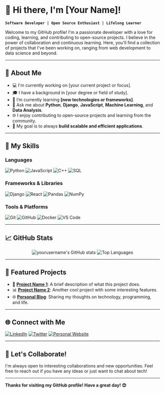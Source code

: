 # 👋 Hi there, I'm [Your Name]!

**`Software Developer | Open Source Enthusiast | Lifelong Learner`**

Welcome to my GitHub profile! I'm a passionate developer with a love for coding, learning, and contributing to open-source projects. I believe in the power of collaboration and continuous learning. Here, you'll find a collection of projects that I've been working on, ranging from web development to data science and beyond.

---

## 🌟 About Me

- 💻 I'm currently working on [your current project or focus].
- 🎓 I have a background in [your degree or field of study].
- 🌱 I’m currently learning **[new technologies or frameworks]**.
- 💬 Ask me about **Python**, **Django**, **JavaScript**, **Machine Learning**, and **Data Analysis**.
- 🌐 I enjoy contributing to open-source projects and learning from the community.
- 🎯 My goal is to always **build scalable and efficient applications**.

---

## 🚀 My Skills

### Languages
![Python](https://img.shields.io/badge/-Python-3776AB?logo=python&logoColor=white&style=flat-square)
![JavaScript](https://img.shields.io/badge/-JavaScript-F7DF1E?logo=javascript&logoColor=white&style=flat-square)
![C++](https://img.shields.io/badge/-C++-00599C?logo=c%2B%2B&logoColor=white&style=flat-square)
![SQL](https://img.shields.io/badge/-SQL-4479A1?logo=postgresql&logoColor=white&style=flat-square)

### Frameworks & Libraries
![Django](https://img.shields.io/badge/-Django-092E20?logo=django&logoColor=white&style=flat-square)
![React](https://img.shields.io/badge/-React-61DAFB?logo=react&logoColor=white&style=flat-square)
![Pandas](https://img.shields.io/badge/-Pandas-150458?logo=pandas&logoColor=white&style=flat-square)
![NumPy](https://img.shields.io/badge/-NumPy-013243?logo=numpy&logoColor=white&style=flat-square)

### Tools & Platforms
![Git](https://img.shields.io/badge/-Git-F05032?logo=git&logoColor=white&style=flat-square)
![GitHub](https://img.shields.io/badge/-GitHub-181717?logo=github&logoColor=white&style=flat-square)
![Docker](https://img.shields.io/badge/-Docker-2496ED?logo=docker&logoColor=white&style=flat-square)
![VS Code](https://img.shields.io/badge/-VS%20Code-007ACC?logo=visual-studio-code&logoColor=white&style=flat-square)

---

## 📈 GitHub Stats

<div align="center">
  <img src="https://github-readme-stats.vercel.app/api?username=yourusername&show_icons=true&theme=radical&count_private=true&include_all_commits=true" alt="yourusername's GitHub stats" />
  <img src="https://github-readme-stats.vercel.app/api/top-langs/?username=yourusername&layout=compact&theme=radical" alt="Top Languages" />
</div>

---

## 📂 Featured Projects

- 🚀 [**Project Name 1**](https://github.com/yourusername/project1): A brief description of what this project does.
- 📊 [**Project Name 2**](https://github.com/yourusername/project2): Another cool project with some interesting features.
- 🌐 [**Personal Blog**](https://yourwebsite.com): Sharing my thoughts on technology, programming, and life.

---

## 🌐 Connect with Me

[![LinkedIn](https://img.shields.io/badge/-LinkedIn-0077B5?logo=linkedin&logoColor=white&style=flat-square)](https://linkedin.com/in/yourusername)
[![Twitter](https://img.shields.io/badge/-Twitter-1DA1F2?logo=twitter&logoColor=white&style=flat-square)](https://twitter.com/yourusername)
[![Personal Website](https://img.shields.io/badge/-Website-000000?logo=About.me&logoColor=white&style=flat-square)](https://yourwebsite.com)

---

## 🤝 Let's Collaborate!

I'm always open to interesting collaborations and new opportunities. Feel free to reach out if you have any ideas or just want to chat about tech!

---

**Thanks for visiting my GitHub profile! Have a great day! 😊**
